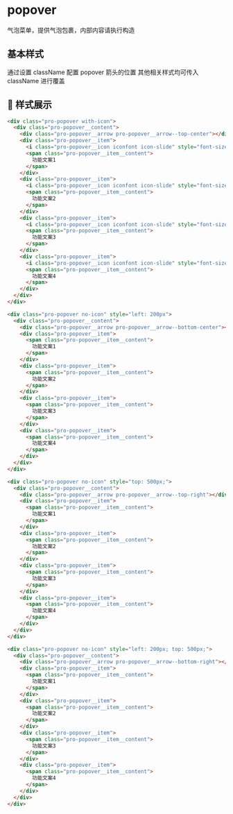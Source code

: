 # popover

气泡菜单，提供气泡包裹，内部内容请执行构造

## 基本样式

通过设置 className 配置 popover 箭头的位置
其他相关样式均可传入 className 进行覆盖

##  样式展示

<template>
  <q-demo style="height: 800px; position:relative; background-color: rgba(0,0,0,0.5)">
  <div class="pro-popover with-icon">
    <div class="pro-popover__content">
      <div class="pro-popover__arrow pro-popover__arrow--top-center"></div>
      <div class="pro-popover__item">
        <i class="pro-popover__icon iconfont icon-slide" style="font-size: 22px"></i>
        <span class="pro-popover__item__content">
          功能文案1
        </span>
      </div>
      <div class="pro-popover__item">
        <i class="pro-popover__icon iconfont icon-slide" style="font-size: 22px"></i>
        <span class="pro-popover__item__content">
          功能文案2
        </span>
      </div>
      <div class="pro-popover__item">
        <i class="pro-popover__icon iconfont icon-slide" style="font-size: 22px"></i>
        <span class="pro-popover__item__content">
          功能文案3
        </span>
      </div>
      <div class="pro-popover__item">
        <i class="pro-popover__icon iconfont icon-slide" style="font-size: 22px"></i>
        <span class="pro-popover__item__content">
          功能文案4
        </span>
      </div>
    </div>
  </div>
  <div class="pro-popover no-icon" style="left: 200px">
    <div class="pro-popover__content">
      <div class="pro-popover__arrow pro-popover__arrow--bottom-center"></div>
      <div class="pro-popover__item">
        <span class="pro-popover__item__content">
          功能文案1
        </span>
      </div>
      <div class="pro-popover__item">
        <span class="pro-popover__item__content">
          功能文案2
        </span>
      </div>
      <div class="pro-popover__item">
        <span class="pro-popover__item__content">
          功能文案3
        </span>
      </div>
      <div class="pro-popover__item">
        <span class="pro-popover__item__content">
          功能文案4
        </span>
      </div>
    </div>
  </div>
  <div class="pro-popover no-icon" style="top: 300px;">
    <div class="pro-popover__content">
      <div class="pro-popover__arrow pro-popover__arrow--top-right"></div>
      <div class="pro-popover__item">
        <span class="pro-popover__item__content">
          功能文案1
        </span>
      </div>
      <div class="pro-popover__item">
        <span class="pro-popover__item__content">
          功能文案2
        </span>
      </div>
      <div class="pro-popover__item">
        <span class="pro-popover__item__content">
          功能文案3
        </span>
      </div>
      <div class="pro-popover__item">
        <span class="pro-popover__item__content">
          功能文案4
        </span>
      </div>
    </div>
  </div>
  <div class="pro-popover no-icon" style="left: 200px; top: 300px;">
    <div class="pro-popover__content">
      <div class="pro-popover__arrow pro-popover__arrow--bottom-right"></div>
      <div class="pro-popover__item">
        <span class="pro-popover__item__content">
          功能文案1
        </span>
      </div>
      <div class="pro-popover__item">
        <span class="pro-popover__item__content">
          功能文案2
        </span>
      </div>
      <div class="pro-popover__item">
        <span class="pro-popover__item__content">
          功能文案3
        </span>
      </div>
      <div class="pro-popover__item">
        <span class="pro-popover__item__content">
          功能文案4
        </span>
      </div>
    </div>
  </div>
</q-demo>
</template>

```html
<div class="pro-popover with-icon">
  <div class="pro-popover__content">
    <div class="pro-popover__arrow pro-popover__arrow--top-center"></div>
    <div class="pro-popover__item">
      <i class="pro-popover__icon iconfont icon-slide" style="font-size: 22px"></i>
      <span class="pro-popover__item__content">
        功能文案1
      </span>
    </div>
    <div class="pro-popover__item">
      <i class="pro-popover__icon iconfont icon-slide" style="font-size: 22px"></i>
      <span class="pro-popover__item__content">
        功能文案2
      </span>
    </div>
    <div class="pro-popover__item">
      <i class="pro-popover__icon iconfont icon-slide" style="font-size: 22px"></i>
      <span class="pro-popover__item__content">
        功能文案3
      </span>
    </div>
    <div class="pro-popover__item">
      <i class="pro-popover__icon iconfont icon-slide" style="font-size: 22px"></i>
      <span class="pro-popover__item__content">
        功能文案4
      </span>
    </div>
  </div>
</div>

<div class="pro-popover no-icon" style="left: 200px">
  <div class="pro-popover__content">
    <div class="pro-popover__arrow pro-popover__arrow--bottom-center"></div>
    <div class="pro-popover__item">
      <span class="pro-popover__item__content">
        功能文案1
      </span>
    </div>
    <div class="pro-popover__item">
      <span class="pro-popover__item__content">
        功能文案2
      </span>
    </div>
    <div class="pro-popover__item">
      <span class="pro-popover__item__content">
        功能文案3
      </span>
    </div>
    <div class="pro-popover__item">
      <span class="pro-popover__item__content">
        功能文案4
      </span>
    </div>
  </div>
</div>

<div class="pro-popover no-icon" style="top: 500px;">
  <div class="pro-popover__content">
    <div class="pro-popover__arrow pro-popover__arrow--top-right"></div>
    <div class="pro-popover__item">
      <span class="pro-popover__item__content">
        功能文案1
      </span>
    </div>
    <div class="pro-popover__item">
      <span class="pro-popover__item__content">
        功能文案2
      </span>
    </div>
    <div class="pro-popover__item">
      <span class="pro-popover__item__content">
        功能文案3
      </span>
    </div>
    <div class="pro-popover__item">
      <span class="pro-popover__item__content">
        功能文案4
      </span>
    </div>
  </div>
</div>

<div class="pro-popover no-icon" style="left: 200px; top: 500px;">
  <div class="pro-popover__content">
    <div class="pro-popover__arrow pro-popover__arrow--bottom-right"></div>
    <div class="pro-popover__item">
      <span class="pro-popover__item__content">
        功能文案1
      </span>
    </div>
    <div class="pro-popover__item">
      <span class="pro-popover__item__content">
        功能文案2
      </span>
    </div>
    <div class="pro-popover__item">
      <span class="pro-popover__item__content">
        功能文案3
      </span>
    </div>
    <div class="pro-popover__item">
      <span class="pro-popover__item__content">
        功能文案4
      </span>
    </div>
  </div>
</div>
```
